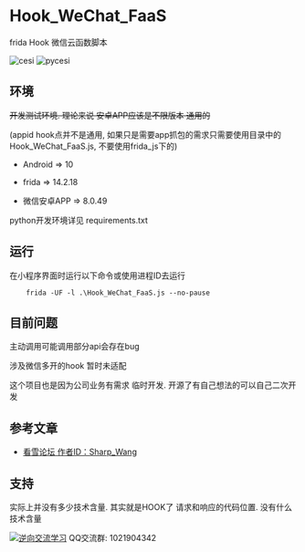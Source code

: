 # Hook_WeChat_FaaS
frida Hook 微信云函数脚本

![cesi](https://github.com/user-attachments/assets/99219d31-882f-4948-b124-09f7266c877c)
![pycesi](https://github.com/user-attachments/assets/2be95b69-2773-4165-a8c9-8b2cc23b32e6)


## 环境

~~开发测试环境. 理论来说 安卓APP应该是不限版本 通用的~~

(appid hook点并不是通用, 如果只是需要app抓包的需求只需要使用目录中的 Hook_WeChat_FaaS.js, 不要使用frida_js下的)

 - Android => 10

- frida => 14.2.18

- 微信安卓APP => 8.0.49

python开发环境详见 requirements.txt


## 运行


在小程序界面时运行以下命令或使用进程ID去运行
```
    frida -UF -l .\Hook_WeChat_FaaS.js --no-pause
```

## 目前问题

主动调用可能调用部分api会存在bug
  
涉及微信多开的hook 暂时未适配
  
这个项目也是因为公司业务有需求 临时开发. 开源了有自己想法的可以自己二次开发


## 参考文章

 - [看雪论坛 作者ID：Sharp_Wang](https://mp.weixin.qq.com/s/7yZzf4V-2fcn-jRwm4uO-w)

## 支持

实际上并没有多少技术含量. 其实就是HOOK了 请求和响应的代码位置. 没有什么技术含量

<a target="_blank" href="https://qm.qq.com/cgi-bin/qm/qr?k=6JWWosRVV0rtISqQKNVU5QY8KT0sBQP8&jump_from=webapi&authKey=kvD0trmJvJiWSeFVv1+WTUYBpalYGKh+dF3zgfpLDuByEmZF2wT8XXwC8QuT/tzQ"><img border="0" src="https://pub.idqqimg.com/wpa/images/group.png" alt="逆向交流学习" title="逆向交流学习"></a>    QQ交流群: 1021904342

